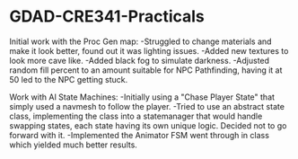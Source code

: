 # GDAD-CRE341-Practicals

Initial work with the Proc Gen map:
-Struggled to change materials and make it look better, found out it was lighting issues.
-Added new textures to look more cave like.
-Added black fog to simulate darkness.
-Adjusted random fill percent to an amount suitable for NPC Pathfinding, having it at 50 led to the NPC getting stuck.

Work with AI State Machines:
-Initially using a "Chase Player State" that simply used a navmesh to follow the player.
-Tried to use an abstract state class, implementing the class into a statemanager that would handle swapping states, each state having its own unique logic. Decided not to go forward with it.
-Implemented the Animator FSM went through in class which yielded much better results.
